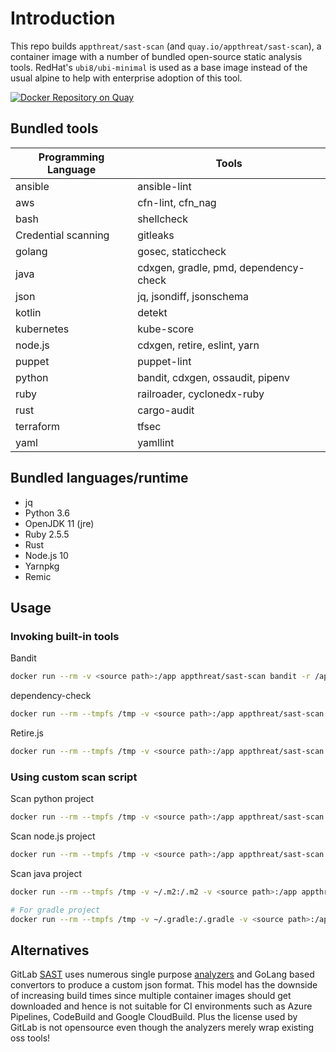 # Introduction

This repo builds `appthreat/sast-scan` (and `quay.io/appthreat/sast-scan`), a container image with a number of bundled open-source static analysis tools. RedHat's `ubi8/ubi-minimal` is used as a base image instead of the usual alpine to help with enterprise adoption of this tool.

[![Docker Repository on Quay](https://quay.io/repository/appthreat/sast-scan/status "Docker Repository on Quay")](https://quay.io/repository/appthreat/sast-scan)

## Bundled tools

| Programming Language | Tools |
|----------------------|-------|
| ansible | ansible-lint |
| aws | cfn-lint, cfn_nag |
| bash | shellcheck |
| Credential scanning | gitleaks |
| golang | gosec, staticcheck |
| java | cdxgen, gradle, pmd, dependency-check |
| json | jq, jsondiff, jsonschema |
| kotlin | detekt |
| kubernetes | kube-score |
| node.js | cdxgen, retire, eslint, yarn |
| puppet | puppet-lint |
| python | bandit, cdxgen, ossaudit, pipenv |
| ruby | railroader, cyclonedx-ruby |
| rust | cargo-audit |
| terraform | tfsec |
| yaml | yamllint |

## Bundled languages/runtime

- jq
- Python 3.6
- OpenJDK 11 (jre)
- Ruby 2.5.5
- Rust
- Node.js 10
- Yarnpkg
- Remic

## Usage

### Invoking built-in tools

Bandit
```bash
docker run --rm -v <source path>:/app appthreat/sast-scan bandit -r /app
```

dependency-check
```bash
docker run --rm --tmpfs /tmp -v <source path>:/app appthreat/sast-scan /opt/dependency-check/bin/dependency-check.sh -s /app
```

Retire.js
```bash
docker run --rm --tmpfs /tmp -v <source path>:/app appthreat/sast-scan retire -p --path /app
```

### Using custom scan script

Scan python project
```bash
docker run --rm --tmpfs /tmp -v <source path>:/app appthreat/sast-scan python3 /usr/local/src/scan.py --src /app --type python --out_dir /app
```

Scan node.js project
```bash
docker run --rm --tmpfs /tmp -v <source path>:/app appthreat/sast-scan python3 /usr/local/src/scan.py --src /app --type nodejs --out_dir /app
```

Scan java project
```bash
docker run --rm --tmpfs /tmp -v ~/.m2:/.m2 -v <source path>:/app appthreat/sast-scan python3 /usr/local/src/scan.py --src /app --type java --out_dir /app

# For gradle project
docker run --rm --tmpfs /tmp -v ~/.gradle:/.gradle -v <source path>:/app appthreat/sast-scan python3 /usr/local/src/scan.py --src /app --type java --out_dir /app
```

## Alternatives

GitLab [SAST](https://docs.gitlab.com/ee/user/application_security/sast/) uses numerous single purpose [analyzers](https://gitlab.com/gitlab-org/security-products/analyzers) and GoLang based convertors to produce a custom json format. This model has the downside of increasing build times since multiple container images should get downloaded and hence is not suitable for CI environments such as Azure Pipelines, CodeBuild and Google CloudBuild. Plus the license used by GitLab is not opensource even though the analyzers merely wrap existing oss tools!
